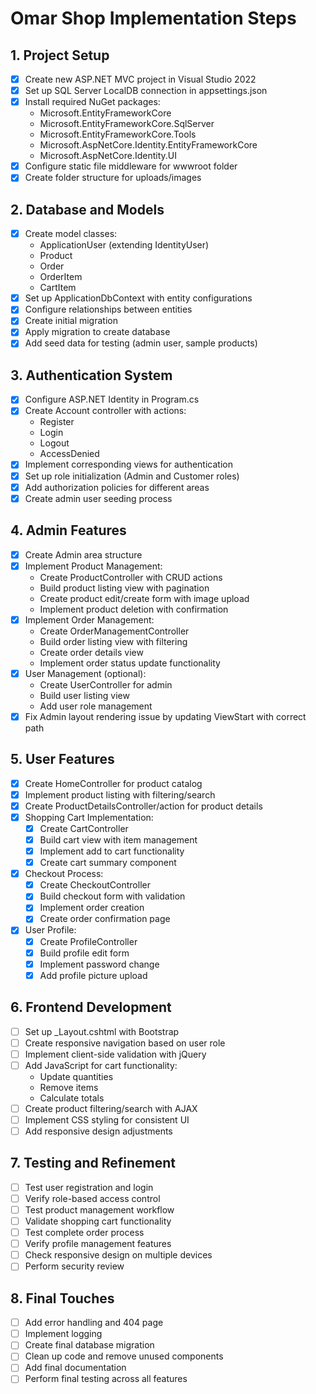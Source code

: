 # Omar Shop Implementation Steps

## 1. Project Setup
- [x] Create new ASP.NET MVC project in Visual Studio 2022
- [x] Set up SQL Server LocalDB connection in appsettings.json
- [x] Install required NuGet packages:
  - Microsoft.EntityFrameworkCore
  - Microsoft.EntityFrameworkCore.SqlServer
  - Microsoft.EntityFrameworkCore.Tools
  - Microsoft.AspNetCore.Identity.EntityFrameworkCore
  - Microsoft.AspNetCore.Identity.UI
- [x] Configure static file middleware for wwwroot folder
- [x] Create folder structure for uploads/images

## 2. Database and Models
- [x] Create model classes:
  - ApplicationUser (extending IdentityUser)
  - Product
  - Order
  - OrderItem
  - CartItem
- [x] Set up ApplicationDbContext with entity configurations
- [x] Configure relationships between entities
- [x] Create initial migration
- [x] Apply migration to create database
- [x] Add seed data for testing (admin user, sample products)

## 3. Authentication System
- [x] Configure ASP.NET Identity in Program.cs
- [x] Create Account controller with actions:
  - Register
  - Login
  - Logout
  - AccessDenied
- [x] Implement corresponding views for authentication
- [x] Set up role initialization (Admin and Customer roles)
- [x] Add authorization policies for different areas
- [x] Create admin user seeding process

## 4. Admin Features
- [x] Create Admin area structure
- [x] Implement Product Management:
  - Create ProductController with CRUD actions
  - Build product listing view with pagination
  - Create product edit/create form with image upload
  - Implement product deletion with confirmation
- [x] Implement Order Management:
  - Create OrderManagementController
  - Build order listing view with filtering
  - Create order details view
  - Implement order status update functionality
- [x] User Management (optional):
  - Create UserController for admin
  - Build user listing view
  - Add user role management
- [x] Fix Admin layout rendering issue by updating ViewStart with correct path

## 5. User Features
- [x] Create HomeController for product catalog
- [x] Implement product listing with filtering/search
- [x] Create ProductDetailsController/action for product details
- [x] Shopping Cart Implementation:
  - [x] Create CartController
  - [x] Build cart view with item management
  - [x] Implement add to cart functionality
  - [x] Create cart summary component
- [x] Checkout Process:
  - [x] Create CheckoutController
  - [x] Build checkout form with validation
  - [x] Implement order creation
  - [x] Create order confirmation page
- [x] User Profile:
  - [x] Create ProfileController
  - [x] Build profile edit form
  - [x] Implement password change
  - [x] Add profile picture upload

## 6. Frontend Development
- [ ] Set up _Layout.cshtml with Bootstrap
- [ ] Create responsive navigation based on user role
- [ ] Implement client-side validation with jQuery
- [ ] Add JavaScript for cart functionality:
  - Update quantities
  - Remove items
  - Calculate totals
- [ ] Create product filtering/search with AJAX
- [ ] Implement CSS styling for consistent UI
- [ ] Add responsive design adjustments

## 7. Testing and Refinement
- [ ] Test user registration and login
- [ ] Verify role-based access control
- [ ] Test product management workflow
- [ ] Validate shopping cart functionality
- [ ] Test complete order process
- [ ] Verify profile management features
- [ ] Check responsive design on multiple devices
- [ ] Perform security review

## 8. Final Touches
- [ ] Add error handling and 404 page
- [ ] Implement logging
- [ ] Create final database migration
- [ ] Clean up code and remove unused components
- [ ] Add final documentation
- [ ] Perform final testing across all features 